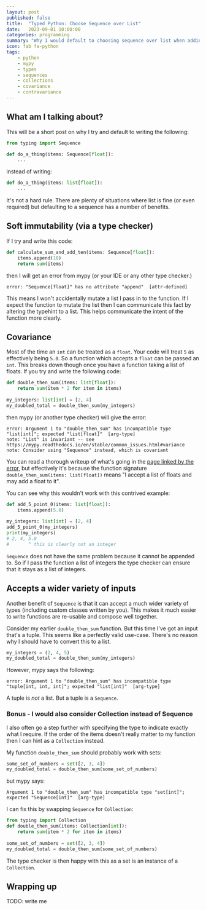```yaml
---
layout: post
published: false
title:  "Typed Python: Choose Sequence over List"
date:   2023-09-01 10:00:00
categories: programming
summary: "Why I would default to choosing sequence over list when adding types to a function"
icon: fab fa-python
tags:
    - python
    - mypy
    - types
    - sequences
    - collections
    - covariance
    - contravariance
---
```


## What am I talking about?
This will be a short post on why I try and default to writing the following:

```python
from typing import Sequence

def do_a_thing(items: Sequence[float]):
    ...
```

instead of writing:

```python
def do_a_thing(items: list[float]):
    ...
```

It's not a hard rule. There are plenty of situations where list is fine (or even required) but 
defaulting to a sequence has a number of benefits. 

## Soft immutability (via a type checker)

If I try and write this code:

```python
def calculate_sum_and_add_ten(items: Sequence[float]):
    items.append(10)
    return sum(items)
```

then I will get an error from mypy (or your IDE or any other type checker.)

```
error: "Sequence[float]" has no attribute "append"  [attr-defined]
```

This means I won't accidentally mutate a list I pass in to the function. If I expect the function to mutate
the list then I can communicate this fact by altering the typehint to a list. This helps communicate the intent
of the function more clearly.

## Covariance

Most of the time an `int` can be treated as a `float`. Your code will treat `5` as effectively being `5.0`. So a
function which accepts a `float` can be passed an `int`. This breaks down though once you have a function taking a 
list of floats. If you try and write the following code:

```python
def double_then_sum(items: list[float]):
    return sum(item * 2 for item in items)
    
my_integers: list[int] = [2, 4]
my_doubled_total = double_then_sum(my_integers)
```

then mypy (or another type checker) will give the error:

```
error: Argument 1 to "double_then_sum" has incompatible type "list[int]"; expected "list[float]"  [arg-type]
note: "List" is invariant -- see https://mypy.readthedocs.io/en/stable/common_issues.html#variance
note: Consider using "Sequence" instead, which is covariant
```

You can read a thorough writeup of what's going in the [page linked by the error,](https://mypy.readthedocs.io/en/stable/common_issues.html#variance) 
but effectively it's because the function signature `double_then_sum(items: list[float])` means "I accept a list of floats and may add a float to it".

You can see why this wouldn't work with this contrived example:

```python
def add_5_point_0(items: list[float]):
    items.append(5.0)
    
my_integers: list[int] = [2, 4]
add_5_point_0(my_integers)
print(my_integers)
# 2, 4, 5.0
#       ^ this is clearly not an integer
```

`Sequence` does not have the same problem because it cannot be appended to. So if I pass the function a list of integers 
the type checker can ensure that it stays as a list of integers.


## Accepts a wider variety of inputs
Another benefit of `Sequence` is that it can accept a much wider variety of types (including custom classes written by you).
This makes it much easier to write functions are re-usable and compose well together.

Consider my earlier `double_then_sum` function. But this time I've got an input that's a tuple. This seems like a 
perfectly valid use-case. There's no reason why I should have to convert this to a list.

```python
my_integers = (2, 4, 5)
my_doubled_total = double_then_sum(my_integers)
```

However, mypy says the following:

```
error: Argument 1 to "double_then_sum" has incompatible type "tuple[int, int, int]"; expected "list[int]"  [arg-type]
```

A tuple is *not* a list. But a tuple is a `Sequence`.

### Bonus - I would also consider Collection instead of Sequence

I also often go a step further with specifying the type to indicate exactly what I require. If the order of the items 
doesn't really matter to my function then I can hint as a `Collection` instead. 

My function `double_then_sum` should probably work with sets:

```python
some_set_of_numbers = set([2, 3, 4])
my_doubled_total = double_then_sum(some_set_of_numbers)
```

but mypy says: 

```
Argument 1 to "double_then_sum" has incompatible type "set[int]"; expected "Sequence[int]"  [arg-type]
```

I can fix this by swapping `Sequence` for `Collection`:

```python
from typing import Collection
def double_then_sum(items: Collection[int]):
    return sum(item * 2 for item in items)
    
some_set_of_numbers = set([2, 3, 4])
my_doubled_total = double_then_sum(some_set_of_numbers)
```

The type checker is then happy with this as a set is an instance of a `Collection`.

## Wrapping up

TODO: write me